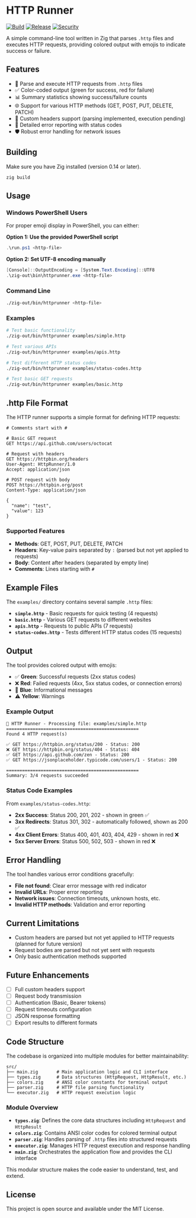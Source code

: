 # HTTP Runner

[![Build](https://github.com/christianhelle/httprunner/actions/workflows/build.yml/badge.svg)](https://github.com/christianhelle/httprunner/actions/workflows/build.yml)
[![Release](https://github.com/christianhelle/httprunner/actions/workflows/release.yml/badge.svg)](https://github.com/christianhelle/httprunner/actions/workflows/release.yml)
[![Security](https://github.com/christianhelle/httprunner/actions/workflows/codeql.yml/badge.svg)](https://github.com/christianhelle/httprunner/actions/workflows/codeql.yml)

A simple command-line tool written in Zig that parses `.http` files and executes HTTP requests, providing colored output with emojis to indicate success or failure.

## Features

- 🚀 Parse and execute HTTP requests from `.http` files
- ✅ Color-coded output (green for success, red for failure)
- 📊 Summary statistics showing success/failure counts
- 🌐 Support for various HTTP methods (GET, POST, PUT, DELETE, PATCH)
- 📝 Custom headers support (parsing implemented, execution pending)
- 🎯 Detailed error reporting with status codes
- 🛡️ Robust error handling for network issues

## Building

Make sure you have Zig installed (version 0.14 or later).

```bash
zig build
```

## Usage

### Windows PowerShell Users

For proper emoji display in PowerShell, you can either:

**Option 1: Use the provided PowerShell script**
```powershell
.\run.ps1 <http-file>
```

**Option 2: Set UTF-8 encoding manually**
```powershell
[Console]::OutputEncoding = [System.Text.Encoding]::UTF8
.\zig-out\bin\httprunner.exe <http-file>
```

### Command Line

```bash
./zig-out/bin/httprunner <http-file>
```

### Examples

```bash
# Test basic functionality
./zig-out/bin/httprunner examples/simple.http

# Test various APIs
./zig-out/bin/httprunner examples/apis.http

# Test different HTTP status codes
./zig-out/bin/httprunner examples/status-codes.http

# Test basic GET requests
./zig-out/bin/httprunner examples/basic.http
```

## .http File Format

The HTTP runner supports a simple format for defining HTTP requests:

```http
# Comments start with #

# Basic GET request
GET https://api.github.com/users/octocat

# Request with headers
GET https://httpbin.org/headers
User-Agent: HttpRunner/1.0
Accept: application/json

# POST request with body
POST https://httpbin.org/post
Content-Type: application/json

{
  "name": "test",
  "value": 123
}
```

### Supported Features

- **Methods**: GET, POST, PUT, DELETE, PATCH
- **Headers**: Key-value pairs separated by `:` (parsed but not yet applied to requests)
- **Body**: Content after headers (separated by empty line)
- **Comments**: Lines starting with `#`

## Example Files

The `examples/` directory contains several sample `.http` files:

- **`simple.http`** - Basic requests for quick testing (4 requests)
- **`basic.http`** - Various GET requests to different websites
- **`apis.http`** - Requests to public APIs (7 requests)
- **`status-codes.http`** - Tests different HTTP status codes (15 requests)

## Output

The tool provides colored output with emojis:

- ✅ **Green**: Successful requests (2xx status codes)
- ❌ **Red**: Failed requests (4xx, 5xx status codes, or connection errors)
- 🚀 **Blue**: Informational messages
- ⚠️ **Yellow**: Warnings

### Example Output

```text
🚀 HTTP Runner - Processing file: examples/simple.http
==================================================
Found 4 HTTP request(s)

✅ GET https://httpbin.org/status/200 - Status: 200
❌ GET https://httpbin.org/status/404 - Status: 404
✅ GET https://api.github.com/zen - Status: 200
✅ GET https://jsonplaceholder.typicode.com/users/1 - Status: 200

==================================================
Summary: 3/4 requests succeeded
```

### Status Code Examples

From `examples/status-codes.http`:
- **2xx Success**: Status 200, 201, 202 - shown in green ✅
- **3xx Redirects**: Status 301, 302 - automatically followed, shown as 200 ✅
- **4xx Client Errors**: Status 400, 401, 403, 404, 429 - shown in red ❌
- **5xx Server Errors**: Status 500, 502, 503 - shown in red ❌

## Error Handling

The tool handles various error conditions gracefully:

- **File not found**: Clear error message with red indicator
- **Invalid URLs**: Proper error reporting
- **Network issues**: Connection timeouts, unknown hosts, etc.
- **Invalid HTTP methods**: Validation and error reporting

## Current Limitations

- Custom headers are parsed but not yet applied to HTTP requests (planned for future version)
- Request bodies are parsed but not yet sent with requests
- Only basic authentication methods supported

## Future Enhancements

- [ ] Full custom headers support
- [ ] Request body transmission
- [ ] Authentication (Basic, Bearer tokens)
- [ ] Request timeouts configuration
- [ ] JSON response formatting
- [ ] Export results to different formats

## Code Structure

The codebase is organized into multiple modules for better maintainability:

```
src/
├── main.zig       # Main application logic and CLI interface
├── types.zig      # Data structures (HttpRequest, HttpResult, etc.)
├── colors.zig     # ANSI color constants for terminal output
├── parser.zig     # HTTP file parsing functionality
└── executor.zig   # HTTP request execution logic
```

### Module Overview

- **`types.zig`**: Defines the core data structures including `HttpRequest` and `HttpResult`
- **`colors.zig`**: Contains ANSI color codes for colored terminal output
- **`parser.zig`**: Handles parsing of `.http` files into structured requests
- **`executor.zig`**: Manages HTTP request execution and response handling
- **`main.zig`**: Orchestrates the application flow and provides the CLI interface

This modular structure makes the code easier to understand, test, and extend.

## License

This project is open source and available under the MIT License.